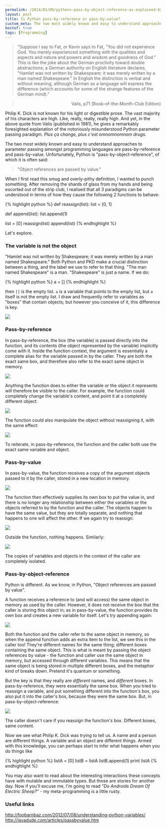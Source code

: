 ```yaml
---
permalink: /2014/02/09/pythons-pass-by-object-reference-as-explained-by-philip-k-dick/index.html
layout: post
title: Is Python pass-by-reference or pass-by-value?
custom_meta: The two most widely known and easy to understand approaches to parameter passing amongst programming languages are pass-by-reference and pass-by-value.
bestof: true
tags: [Programming]
---
```

> "Suppose I say to Fat, or Kevin says to Fat, "You did not experience God. You merely experienced something with the qualities and aspects and nature and powers and wisdom and goodness of God." This is like the joke about the German proclivity toward double abstractions; a German authority on English literature declares, "Hamlet was not written by Shakespeare; it was merely written by a man named Shakespeare." In English the distinction is verbal and without meaning, although German as a language will express the difference (which accounts for some of the strange features of the German mind)."

> <div style="text-align: right">Valis, p71 (Book-of-the-Month-Club Edition) </div>

Philip K. Dick is not known for his light or digestible prose. The vast majority of his characters are high. Like, really, really, really high. And yet, in the above quote from Valis (published in 1981), he gives a remarkably foresighted explanation of the notoriously misunderstood Python parameter passing paradigm. <i>Plus ça change, plus c'est omnomnomnom drugs.</i>

The two most widely known and easy to understand approaches to parameter passing amongst programming languages are pass-by-reference and pass-by-value. Unfortunately, Python is "pass-by-object-reference", of which it is often said:

> "Object references are passed by value."

When I first read this smug and overly-pithy definition, I wanted to punch something. After removing the shards of glass from my hands and being escorted out of the strip club, I realised that all 3 paradigms can be understood in terms of how they cause the following 2 functions to behave:

{% highlight python %}
def reassign(list):
  list = [0, 1]

def append(list):
  list.append(1)

list = [0]
reassign(list)
append(list)
{% endhighlight %}

Let's explore.

<h3 style="font-weight: bolder">The variable is not the object</h3>

"Hamlet was not written by Shakespeare; it was merely written by a man named Shakespeare." Both Python and PKD make a crucial distinction between a thing, and the label we use to refer to that thing. "The man named Shakespeare" is a man. "Shakespeare" is just a name. If we do:

{% highlight python %}
a = []
{% endhighlight %}

then `[]` is the empty list. `a` is a variable that points to the empty list, but `a` itself is not the empty list. I draw and frequently refer to variables as "boxes" that contain objects; but however you conceive of it, this difference is key.

<img src="/images/Intro.jpg">

<h3 style="font-weight: bolder">Pass-by-reference</h3>

In pass-by-reference, the box (the variable) is passed directly into the function, and its contents (the object represented by the variable) implicitly come with it. Inside the function context, the argument is essentially a complete alias for the variable passed in by the caller. They are both the exact same box, and therefore also refer to the exact same object in memory.

<img src="/images/PBRIntro.jpg">

Anything the function does to either the variable or the object it represents will therefore be visible to the caller. For example, the function could completely change the variable's content, and point it at a completely different object:

<img src="/images/PBRReassign.jpg">

The function could also manipulate the object without reassigning it, with the same effect:

<img src="/images/PBRAppend.jpg">

To reiterate, in pass-by-reference, the function and the caller both use the exact same variable and object.

<h3 style="font-weight: bolder">Pass-by-value</h3>

In pass-by-value, the function receives a copy of the argument objects passed to it by the caller, stored in a new location in memory.

<img src="/images/PBVIntro.jpg">

The function then effectively supplies its own box to put the value in, and there is no longer any relationship between either the variables or the objects referred to by the function and the caller. The objects happen to have the same value, but they are totally separate, and nothing that happens to one will affect the other. If we again try to reassign:

<img src="/images/PBVReassign.jpg">

Outside the function, nothing happens. Similarly:

<img src="/images/PBVAppend.jpg">

The copies of variables and objects in the context of the caller are completely isolated.

<h3 style="font-weight: bolder">Pass-by-object-reference</h3>

Python is different. As we know, in Python, "Object references are passed by value".

A function receives a reference to (and will access) the same object in memory as used by the caller. However, it does not receive the box that the caller is storing this object in; as in pass-by-value, the function provides its own box and creates a new variable for itself. Let's try appending again:

<img src="/images/PBORAppend.jpg">

Both the function and the caller refer to the same object in memory, so when the append function adds an extra item to the list, we see this in the caller too! They're different names for the same thing; different boxes containing the same object. This is what is meant by passing the object references by value - the function and caller use the same object in memory, but accessed through different variables. This means that the same object is being stored in multiple different boxes, and the metaphor kind of breaks down. Pretend it's quantum or something.

But the key is that they really are <i>different</i> names, and <i>different</i> boxes. In pass-by-reference, they were essentially the same box. When you tried to reassign a variable, and put something different into the function's box, you also put it into the caller's box, because they were the same box. But, in pass-by-object-reference:

<img src="/images/PBORReassign.jpg">

The caller doesn't care if you reassign the function's box. Different boxes, same content.

Now we see what Philip K. Dick was trying to tell us. A name and a person are different things. A variable and an object are different things. Armed with this knowledge, you can perhaps start to infer what happens when you do things like 

{% highlight python %}
listA = [0]
listB = listA
listB.append(1)
print listA
{% endhighlight %}

You may also want to read about the interesting interactions these concepts have with mutable and immutable types. But those are stories for another day. Now if you'll excuse me, I'm going to read <i>"Do Androids Dream Of Electric Sheep?"</i> - my meta-programming is a little rusty.

<h3 style="font-weight: bolder">Useful links</h3>

<a target="_blank" href="http://foobarnbaz.com/2012/07/08/understanding-python-variables/">http://foobarnbaz.com/2012/07/08/understanding-python-variables/</a>
<a target="_blank" href="http://javadude.com/articles/passbyvalue.htm">http://javadude.com/articles/passbyvalue.htm</a>

